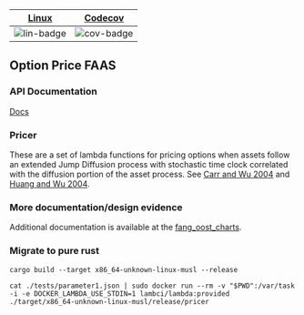 | [Linux][lin-link] | [Codecov][cov-link] |
| :---------------: | :-----------------: |
| ![lin-badge]      | ![cov-badge]        |

[lin-badge]: https://travis-ci.org/phillyfan1138/option_price_faas.svg "Travis build status"
[lin-link]:  https://travis-ci.org/phillyfan1138/option_price_faas "Travis build status"
[cov-badge]: https://codecov.io/gh/phillyfan1138/option_price_faas/branch/master/graph/badge.svg
[cov-link]:  https://codecov.io/gh/phillyfan1138/option_price_faas

## Option Price FAAS

### API Documentation

[Docs](https://finside.org/developers)

### Pricer
These are a set of lambda functions for pricing options when assets follow an extended Jump Diffusion process with stochastic time clock correlated with the diffusion portion of the asset process. See [Carr and Wu 2004](http://faculty.baruch.cuny.edu/lwu/papers/timechangeLevy_JFE2004.pdf) and [Huang and Wu 2004](https://pdfs.semanticscholar.org/0065/9b64e38e097f9df521ea5393ede9a2b6f824.pdf?_ga=2.75168529.2091536158.1531661727-680909490.1531661727).  

### More documentation/design evidence
Additional documentation is available at the [fang_oost_charts](https://github.com/phillyfan1138/fang_oost_cal_charts).

### Migrate to pure rust

`cargo build --target x86_64-unknown-linux-musl --release`

`cat ./tests/parameter1.json | sudo docker run --rm -v "$PWD":/var/task -i -e DOCKER_LAMBDA_USE_STDIN=1 lambci/lambda:provided ./target/x86_64-unknown-linux-musl/release/pricer`